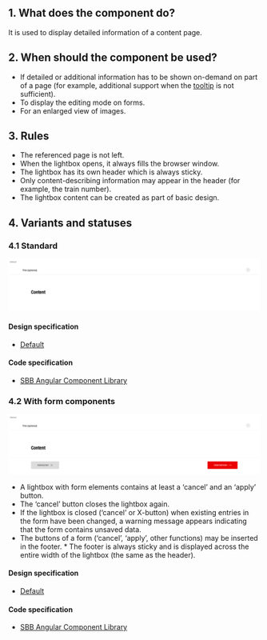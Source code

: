 ## 1. What does the component do?
It is used to display detailed information of a content page.

## 2. When should the component be used?
* If detailed or additional information has to be shown on-demand on part of a page (for example, additional support when the [tooltip](https://digital.sbb.ch/en/websites/components/tooltip) is not sufficient).
* To display the editing mode on forms.
* For an enlarged view of images.

## 3. Rules
* The referenced page is not left.
* When the lightbox opens, it always fills the browser window.
* The lightbox has its own header which is always sticky.
* Only content-describing information may appear in the header (for example, the train number).
* The lightbox content can be created as part of basic design.

## 4. Variants and statuses
### 4.1 Standard
![Image of the lightbox component in the standard variant](https://raw.githubusercontent.com/sbb-design-systems/design-system-website-documentation/master/documentation/components/lightbox/images/lightbox_default.png 'class: image')

#### Design specification
* [Default](https://www.sketch.com/s/80f12b3b-58e5-4b4c-98cd-c553bae18db0/a/QJ1g5b#Inspector)

#### Code specification
* [SBB Angular Component Library](https://angular.app.sbb.ch/angular/components/lightbox?variant=standard)

### 4.2 With form components
![Image of the lightbox component with form components](https://raw.githubusercontent.com/sbb-design-systems/design-system-website-documentation/master/documentation/components/lightbox/images/lightbox_form.png 'class: image')
* A lightbox with form elements contains at least a ‘cancel’ and an ‘apply’ button.
* The ‘cancel’ button closes the lightbox again.
* If the lightbox is closed (‘cancel’ or X-button) when existing entries in the form have been changed, a warning message appears indicating that the form contains unsaved data.
* The buttons of a form (‘cancel’, ‘apply’, other functions) may be inserted in the footer. * The footer is always sticky and is displayed across the entire width of the lightbox (the same as the header).

#### Design specification
* [Default](https://www.sketch.com/s/80f12b3b-58e5-4b4c-98cd-c553bae18db0/a/xDQ8a0#Inspector)

#### Code specification
* [SBB Angular Component Library](https://angular.app.sbb.ch/angular/components/lightbox?variant=standard)